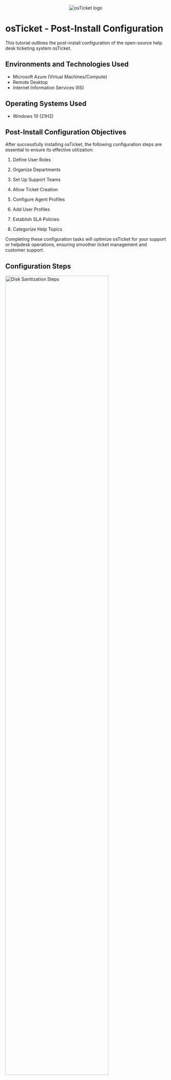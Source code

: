 <p align="center">
<img src="https://i.imgur.com/Clzj7Xs.png" alt="osTicket logo"/>
</p>

<h1>osTicket - Post-Install Configuration</h1>
This tutorial outlines the post-install configuration of the open-source help desk ticketing system osTicket.<br />


<h2>Environments and Technologies Used</h2>

- Microsoft Azure (Virtual Machines/Compute)
- Remote Desktop
- Internet Information Services (IIS)

<h2>Operating Systems Used </h2>

- Windows 10</b> (21H2)

<h2>Post-Install Configuration Objectives</h2>

After successfully installing osTicket, the following configuration steps are essential to ensure its effective utilization:

1. Define User Roles

2. Organize Departments

3. Set Up Support Teams

4. Allow Ticket Creation

5. Configure Agent Profiles

6. Add User Profiles

7. Establish SLA Policies

8. Categorize Help Topics

Completing these configuration tasks will optimize osTicket for your support or helpdesk operations, ensuring smoother ticket management and customer support.

<h2>Configuration Steps</h2>

<p>
<img src="https://i.imgur.com/DJmEXEB.png" height="80%" width="80%" alt="Disk Sanitization Steps"/>
</p>
<p>
Configure Roles:
  
 - Go to the "Admin Panel."
   
 - Click on "Agents," then select "Roles."
   
 - Create a role named "Supreme Admin."
</p>
<br />

<p>
<img src="https://i.imgur.com/DJmEXEB.png" height="80%" width="80%" alt="Disk Sanitization Steps"/>
</p>
<p>
Configure Departments:

- In the "Admin Panel," click on "Agents," then choose "Departments."
  
- Create a department called "System Administrators."
</p>
<br />

<p>
<img src="https://i.imgur.com/DJmEXEB.png" height="80%" width="80%" alt="Disk Sanitization Steps"/>
</p>
<p>
Configure Teams:

- Still in the "Admin Panel," click on "Agents," and then select "Teams."
  
- Create two teams named "Level I Support" and "Level II Support."
</p>
<br />

<p>
<img src="https://i.imgur.com/DJmEXEB.png" height="80%" width="80%" alt="Disk Sanitization Steps"/>
</p>
<p>
Allow Anyone to Create Tickets:

- In the "Admin Panel," go to "Settings" and click on "User Settings."
  
- Enable "Registration Required: Require registration and login to create tickets."
</p>
<br />

<p>
<img src="https://i.imgur.com/DJmEXEB.png" height="80%" width="80%" alt="Disk Sanitization Steps"/>
</p>
<p>
Configure Agents (Workers):

- In the "Admin Panel," click on "Agents," and choose "Add New."
  
- Create agent profiles for "Jane" and "John."
</p>
<br />

<p>
<img src="https://i.imgur.com/DJmEXEB.png" height="80%" width="80%" alt="Disk Sanitization Steps"/>
</p>
<p>
Configure Users (Customers):

- In the "Agent Panel" (not Admin), go to "Users," then select "Add New."
  
- Create user profiles for "Karen" and "Ken."
</p>
<br />

<p>
<img src="https://i.imgur.com/DJmEXEB.png" height="80%" width="80%" alt="Disk Sanitization Steps"/>
</p>
<p>
Configure SLA (Service Level Agreements):

- In the "Admin Panel," select "Manage," and then click on "SLA."
  
- Create SLA policies named "Sev-A" (1 hour, 24/7), "Sev-B" (4 hours, 24/7), and "Sev-C" (8 hours, business hours).
</p>
<br />

<p>
<img src="https://i.imgur.com/DJmEXEB.png" height="80%" width="80%" alt="Disk Sanitization Steps"/>
</p>
<p>
Configure Help Topics:
  
- In the "Admin Panel," choose "Manage," and click on "Help Topics."
  
- Create help topics for different types of issues, such as "Business Critical Outage," "Personal Computer Issues," "Equipment Request," and "Password Reset."
</p>
<br />

These steps will help you set up and configure osTicket for your support or helpdesk needs. Each action is explained in a simple way to make the setup process easier, even if you're new to osTicket.




















